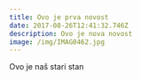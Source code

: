 ```yaml
---
title: Ovo je prva novost
date: 2017-08-26T12:41:32.746Z
description: Ovo je nova novost
image: /img/IMAG0462.jpg
---
```

Ovo je naš stari stan



